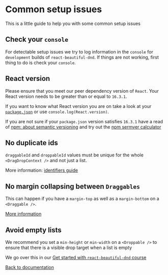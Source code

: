 # Common setup issues

This is a little guide to help you with some common setup issues

## Check your `console`

For detectable setup issues we try to log information in the `console` for `development` builds of `react-beautiful-dnd`. If things are not working, first thing to do is check your `console`.

## React version

Please ensure that you meet our peer dependency version of `React`. Your React version needs to be greater than or equal to `16.3.1`.

If you want to know what React version you are on take a look at your [`package.json`](https://docs.npmjs.com/files/package.json) or use `console.log(React.version)`.

If you are not sure if your `package.json` version satisfies `16.3.1` have a read of [npm: about semantic versioning](https://docs.npmjs.com/about-semantic-versioning) and try out the [npm sermver calculator](https://semver.npmjs.com/)

## No duplicate ids

`draggableId` and `droppableId` values must be unique for the whole `<DragDropContext />` and not just a list.

More information: [identifiers guide](/docs/guides/identifiers.md)

## No margin collapsing between `Draggables`

This can happen if you have a `margin-top` as well as a `margin-bottom` on a `<Draggable />`.

[More information](https://github.com/atlassian/react-beautiful-dnd#unsupported-margin-setups)

## Avoid empty lists

We recommend you set a `min-height` or `min-width` on a `<Droppable />` to ensure that there is a visible drop target when a list is empty

We go over this in our [Get started with `react-beautiful-dnd` course](https://egghead.io/lessons/react-move-items-between-columns-with-react-beautiful-dnd-using-ondragend)

[Back to documentation](/README.md#documentation-)
